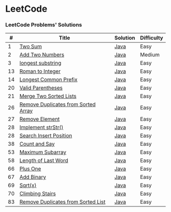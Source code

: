 LeetCode
========
### LeetCode Problems' Solutions
| # | Title | Solution | Difficulty |
|---| ----- | -------- | ---------- |
|1| [Two Sum](https://leetcode.com/problems/two-sum/description/) | [Java](./algorithms/TwoSum/) | Easy |
|2| [Add Two Numbers](https://leetcode-cn.com/problems/add-two-numbers/description/) | [Java](./algorithms/AddTwoNum/AddTwoNum.java) | Medium |
|3| [longest substring](https://leetcode-cn.com/problems/longest-substring-without-repeating-characters/description/) | [Java](./algorithms/LongestSubstring/) | Easy |
|13| [Roman to Integer](https://leetcode-cn.com/problems/roman-to-integer/description/) | [Java](./algorithms/RomanToInteger/RomanToInteger.java) | Easy |
|14| [Longest Common Prefix ](https://leetcode-cn.com/problems/longest-common-prefix/description/) | [Java](./algorithms/LongestCommonPrefix/LongestCommonPrefix.java) | Easy |
|20| [Valid Parentheses ](https://leetcode-cn.com/problems/valid-parentheses/description/) | [Java](./algorithms/ValidParentheses/ValidParentheses.java) | Easy |
|21| [Merge Two Sorted Lists ](https://leetcode-cn.com/problems/merge-two-sorted-lists/description/) | [Java](./algorithms/MergeTwoSortedLists/MergeTwoSortedLists.java) | Easy |
|26| [Remove Duplicates from Sorted Array ](https://leetcode-cn.com/problems/remove-duplicates-from-sorted-array/description/) | [Java](./algorithms/RemoveDuplicatesFromSortedArray/RemoveDuplicatesFromSortedArray.java) | Easy |
|27| [Remove Element ](https://leetcode-cn.com/problems/remove-element/description/) | [Java](./algorithms/RemoveElement/) | Easy |
|28| [Implement strStr() ](https://leetcode-cn.com/problems/implement-strstr/description/) | [Java](./algorithms/ImplementStrStr()/ImplementStrStr().java) | Easy |
|28| [Search Insert Position ](https://leetcode-cn.com/problems/search-insert-position/description/) | [Java](./algorithms/SearchInsertPosition/SearchInsertPosition.java) | Easy |
|38| [Count and Say ](https://leetcode-cn.com/problems/count-and-say/description/) | [Java](./algorithms/CountAndSay/CountAndSay.java) | Easy |
|53| [Maximum Subarray](https://leetcode-cn.com/problems/maximum-subarray/description/) | [Java](./algorithms/MaximumSubarray/MaximumSubarray.java) | Easy |
|58| [Length of Last Word](https://leetcode-cn.com/problems/length-of-last-word/description/) | [Java](./algorithms/LengthOfLastWord/LengthOfLastWord.java) | Easy |
|66| [Plus One](https://leetcode-cn.com/problems/plus-one/description/) | [Java](./algorithms/PlusOne/PlusOne.java) | Easy |
|67| [Add Binary](https://leetcode-cn.com/problems/add-binary/description/) | [Java](./algorithms/AddBinary/AddBinary.java) | Easy |
|69| [Sqrt(x)](https://leetcode-cn.com/problems/sqrtx/description/) | [Java](./algorithms/Sqrt(x)/Sqrt(x).java) | Easy |
|70| [Climbing Stairs](https://leetcode-cn.com/problems/climbing-stairs/description/) | [Java](./algorithms/ClimbingStairs/ClimbingStairs.java) | Easy |
|83| [Remove Duplicates from Sorted List](https://leetcode-cn.com/problems/remove-duplicates-from-sorted-list/description/) | [Java](./algorithms/RemoveDuplicatesfromSortedList/RemoveDuplicatesfromSortedList.java) | Easy |
